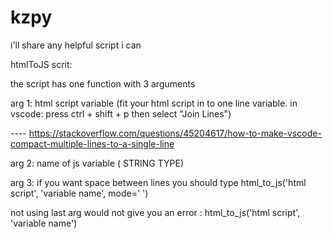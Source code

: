 # kzpy
i'll share any helpful script i can

htmlToJS scrit:

the script has one function with 3 arguments

arg 1: html script variable (fit your html script in to one line variable. in vscode: press ctrl + shift + p then select "Join Lines")

---- https://stackoverflow.com/questions/45204617/how-to-make-vscode-compact-multiple-lines-to-a-single-line

arg 2: name of js variable ( STRING TYPE)

arg 3: if you want space between lines you should type html_to_js('html script', 'variable name', mode=' ')

not using last arg would not give you an error : html_to_js('html script', 'variable name') 
